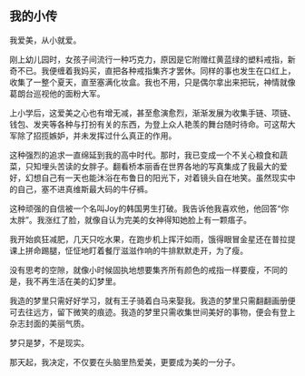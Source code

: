 ## 我的小传

我爱美，从小就爱。

刚上幼儿园时，女孩子间流行一种巧克力，原因是它附赠红黄蓝绿的塑料戒指，新奇不已。我便缠着我妈买，直把各种戒指集齐才罢休。同样的事也发生在口红上，收集了一整个夏天，直至塞满化妆盒。我也不用，只是偶尔拿出来把玩，神情就像葛朗台巡视他的面粉大军。

上小学后，这爱美之心也有增无减，甚至愈演愈烈，渐渐发展为收集手链、项链、钱包、发夹等各种与打扮有关的东西，为登上众人艳羡的舞台随时待命。可这帮大军除了招揽嫉妒，并未发挥过什么真正的作用。

这种强烈的追求一直绵延到我的高中时代。那时，我已变成一个不关心粮食和蔬菜，只知埋头苦读的女胖子。翻看桥本丽香在世界各地的写真集成了我最大的爱好，幻想自己有一天也能沐浴在布鲁日的阳光下，对着镜头自在地笑。虽然现实中的自己，塞不进真维斯最大码的牛仔裤。

这种顽强的自信被一个名叫Joy的韩国男生打破。我告诉他我喜欢他，他回答“你太胖”。我涨红了脸，就像自认为完美的女神得知她脸上有一颗痦子。

我开始疯狂减肥，几天只吃水果，在跑步机上挥汗如雨，饿得眼冒金星还在普拉提课上拼命踢腿，怔怔地盯着餐厅滋滋作响的牛排默默走开，为了瘦。

没有思考的空隙，就像小时候固执地想要集齐所有颜色的戒指一样要瘦，不同的是，我不再生活在美的幻梦里。

我造的梦里只需好好学习，就有王子骑着白马来娶我。我造的梦里只需翻翻画册便可去往远方，留下微笑的痕迹。我造的梦里只需收集世间美好的事物，便会有登上杂志封面的美丽气质。

梦只是梦，不是现实。

那天起，我决定，不仅要在头脑里热爱美，更要成为美的一分子。







